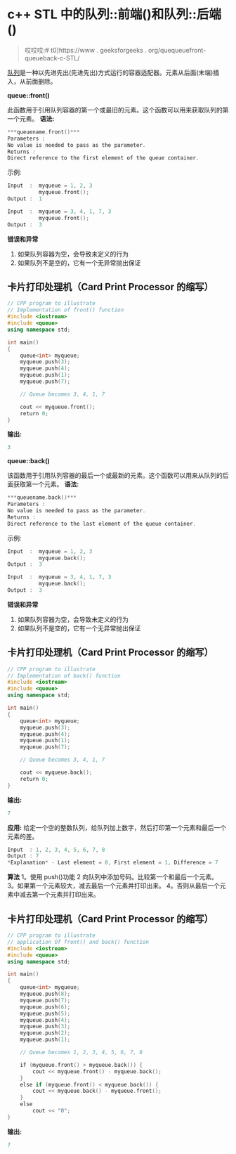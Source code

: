 # c++ STL 中的队列::前端()和队列::后端()

> 哎哎哎:# t0]https://www . geeksforgeeks . org/quequeuefront-queueback-c-STL/

[队列](https://www.geeksforgeeks.org/queue-cpp-stl/)是一种以先进先出(先进先出)方式运行的容器适配器。元素从后面(末端)插入，从前面删除。

**queue::front()**

此函数用于引用队列容器的第一个或最旧的元素。这个函数可以用来获取队列的第一个元素。
**语法:**

```cpp
***queuename.front()***
Parameters :
No value is needed to pass as the parameter.
Returns :
Direct reference to the first element of the queue container.
```

示例:

```cpp
Input  :  myqueue = 1, 2, 3
          myqueue.front();
Output :  1

Input  :  myqueue = 3, 4, 1, 7, 3
          myqueue.front();
Output :  3
```

**错误和异常**

1.  如果队列容器为空，会导致未定义的行为
2.  如果队列不是空的，它有一个无异常抛出保证

## 卡片打印处理机（Card Print Processor 的缩写）

```cpp
// CPP program to illustrate
// Implementation of front() function
#include <iostream>
#include <queue>
using namespace std;

int main()
{
    queue<int> myqueue;
    myqueue.push(3);
    myqueue.push(4);
    myqueue.push(1);
    myqueue.push(7);

    // Queue becomes 3, 4, 1, 7

    cout << myqueue.front();
    return 0;
}
```

**输出:**

```cpp
3
```

**queue::back()**

该函数用于引用队列容器的最后一个或最新的元素。这个函数可以用来从队列的后面获取第一个元素。
**语法:**

```cpp
***queuename.back()***
Parameters :
No value is needed to pass as the parameter.
Returns :
Direct reference to the last element of the queue container.
```

示例:

```cpp
Input  :  myqueue = 1, 2, 3
          myqueue.back();
Output :  3

Input  :  myqueue = 3, 4, 1, 7, 3
          myqueue.back();
Output :  3
```

**错误和异常**

1.  如果队列容器为空，会导致未定义的行为
2.  如果队列不是空的，它有一个无异常抛出保证

## 卡片打印处理机（Card Print Processor 的缩写）

```cpp
// CPP program to illustrate
// Implementation of back() function
#include <iostream>
#include <queue>
using namespace std;

int main()
{
    queue<int> myqueue;
    myqueue.push(3);
    myqueue.push(4);
    myqueue.push(1);
    myqueue.push(7);

    // Queue becomes 3, 4, 1, 7

    cout << myqueue.back();
    return 0;
}
```

**输出:**

```cpp
7
```

**应用:**
给定一个空的整数队列，给队列加上数字，然后打印第一个元素和最后一个元素的差。

```cpp
Input  : 1, 2, 3, 4, 5, 6, 7, 8
Output : 7
*Explanation* - Last element = 8, First element = 1, Difference = 7
```

**算法**
1。使用 push()功能
2 向队列中添加号码。比较第一个和最后一个元素。
3。如果第一个元素较大，减去最后一个元素并打印出来。
4。否则从最后一个元素中减去第一个元素并打印出来。

## 卡片打印处理机（Card Print Processor 的缩写）

```cpp
// CPP program to illustrate
// application Of front() and back() function
#include <iostream>
#include <queue>
using namespace std;

int main()
{
    queue<int> myqueue;
    myqueue.push(8);
    myqueue.push(7);
    myqueue.push(6);
    myqueue.push(5);
    myqueue.push(4);
    myqueue.push(3);
    myqueue.push(2);
    myqueue.push(1);

    // Queue becomes 1, 2, 3, 4, 5, 6, 7, 8

    if (myqueue.front() > myqueue.back()) {
        cout << myqueue.front() - myqueue.back();
    }
    else if (myqueue.front() < myqueue.back()) {
        cout << myqueue.back() - myqueue.front();
    }
    else
        cout << "0";
}
```

**输出:**

```cpp
7
```
